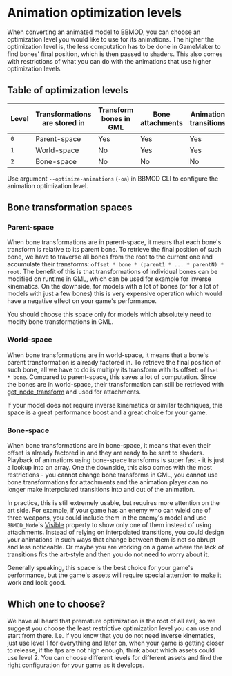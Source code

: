 # Animation optimization levels
When converting an animated model to BBMOD, you can choose an optimization level
you would like to use for its animations. The higher the optimization level is,
the less computation has to be done in GameMaker to find bones' final position,
which is then passed to shaders. This also comes with restrictions of what you
can do with the animations that use higher optimization levels.

## Table of optimization levels

Level | Transformations are stored in | Transform bones in GML | Bone attachments | Animation transitions
----- | ----- | ---------------------- | ---------------- | ---------------------
`0` | Parent-space | Yes | Yes | Yes
`1` | World-space | No | Yes | Yes
`2` | Bone-space | No | No | No


Use argument `--optimize-animations` (`-oa`) in BBMOD CLI to configure the
animation optimization level.

## Bone transformation spaces
### Parent-space
When bone transformations are in parent-space, it means that each bone's
transform is relative to its parent bone. To retrieve the final position of such
bone, we have to traverse all bones from the root to the current one and
accumulate their transforms: `offset * bone * (parent1 * ... * parentN) * root`.
The benefit of this is that transformations of individual bones can be modified
on runtime in GML, which can be used for example for inverse kinematics. On the
downside, for models with a lot of bones (or for a lot of models with just a few
bones) this is very expensive operation which would have a negative effect on
your game's performance.

You should choose this space only for models which absolutely need to modify bone
transformations in GML.

### World-space
When bone transformations are in world-space, it means that a bone's parent
transformation is already factored in. To retrieve the final position of such
bone, all we have to do is multiply its transform with its offset:
`offset * bone`. Compared to parent-space, this saves a lot of computation.
Since the bones are in world-space, their transformation can still be retrieved
with [get_node_transform](./BBMOD_AnimationPlayer.get_node_transform.html) and
used for attachments.

If your model does not require inverse kinematics or similar techniques, this
space is a great performance boost and a great choice for your game.

### Bone-space
When bone transformations are in bone-space, it means that even their offset is
already factored in and they are ready to be sent to shaders. Playback of
animations using bone-space transforms is super fast - it is just a lookup into
an array. One the downside, this also comes with the most restrictions - you
cannot change bone transforms in GML, you cannot use bone transformations for
attachments and the animation player can no longer make interpolated transitions
into and out of the animation.

In practice, this is still extremely usable, but requires more attention on the
art side. For example, if your game has an enemy who can wield one of three
weapons, you could include them in the enemy's model and use `BBMOD_Node`'s
[Visible](./BBMOD_Node.Visible.html) property to show only one of them instead
of using attachments. Instead of relying on interpolated transitions, you could
design your animations in such ways that change between them is not so abrupt
and less noticeable. Or maybe you are working on a game where the lack of
transitions fits the art-style and then you do not need to worry about it.

Generally speaking, this space is the best choice for your game's performance,
but the game's assets will require special attention to make it work and look
good.

## Which one to choose?
We have all heard that premature optimization is the root of all evil, so we
suggest you choose the least restrictive optimization level you can use and
start from there. I.e. if you know that you do not need inverse kinematics, just
use level 1 for everything and later on, when your game is getting closer to
release, if the fps are not high enough, think about which assets could use
level 2. You can choose different levels for different assets and find the right
configuration for your game as it develops.
